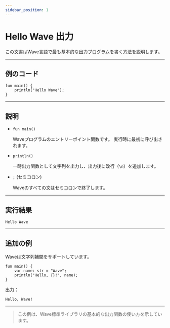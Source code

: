```yaml
---
sidebar_position: 1
---
```


# Hello Wave 出力

この文書はWave言語で最も基本的な出力プログラムを書く方法を説明します。

---

## 例のコード

```wave
fun main() {
    println("Hello Wave");
}
```

---

## 説明

- `fun main()`

  Waveプログラムのエントリーポイント関数です。 実行時に最初に呼び出されます。

- `println()`

  一時出力関数として文字列を出力し、出力後に改行（`\n`）を追加します。

- `;` (セミコロン)

  Waveのすべての文はセミコロンで終了します。

---

## 実行結果

```text
Hello Wave
```

---

## 追加の例

Waveは文字列補間をサポートしています。

```wave
fun main() {
    var name: str = "Wave";
    println("Hello, {}!", name);
}
```

出力：

```text
Hello, Wave!
```

---

> この例は、Wave標準ライブラリの基本的な出力関数の使い方を示しています。